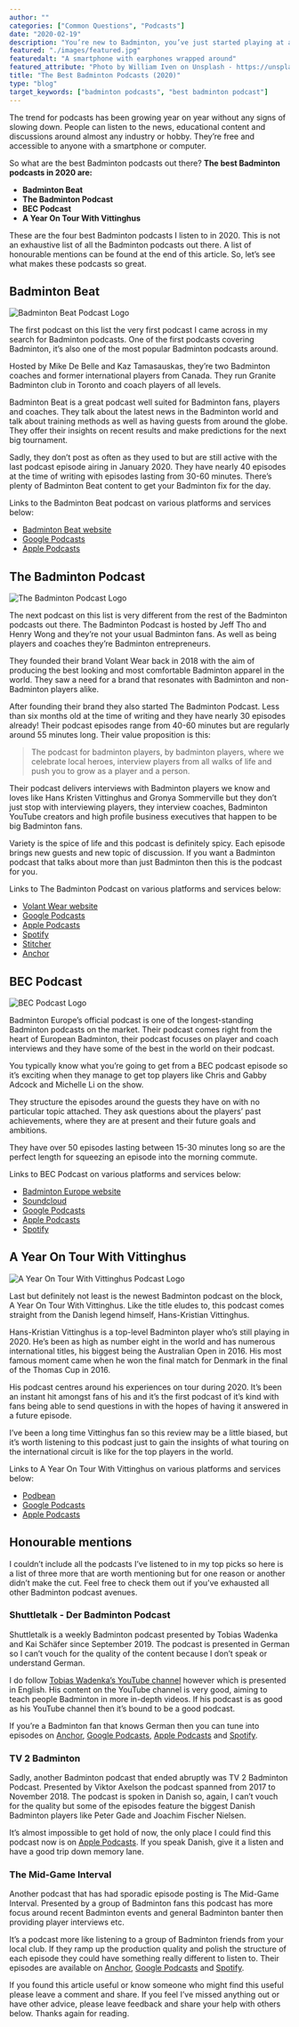 ```yaml
---
author: ""
categories: ["Common Questions", "Podcasts"]
date: "2020-02-19"
description: "You’re new to Badminton, you’ve just started playing at a local club and you’re not sure what to wear. If you’ve done any other sports of any kind chances are you have the majority of what you need to wear to play Badminton. It’s great for new starters as they can get started with the sport quickly. So, what do you wear to play Badminton?"
featured: "./images/featured.jpg"
featuredalt: "A smartphone with earphones wrapped around"
featured_attribute: "Photo by William Iven on Unsplash - https://unsplash.com/photos/TMOeGZw9NY4"
title: "The Best Badminton Podcasts (2020)"
type: "blog"
target_keywords: ["badminton podcasts", "best badminton podcast"]
---
```


The trend for podcasts has been growing year on year without any signs of slowing down. People can listen to the news, educational content and discussions around almost any industry or hobby. They’re free and accessible to anyone with a smartphone or computer.

So what are the best Badminton podcasts out there? **The best Badminton podcasts in 2020 are:**

*   **Badminton Beat**
*   **The Badminton Podcast**
*   **BEC Podcast**
*   **A Year On Tour With Vittinghus**

These are the four best Badminton podcasts I listen to in 2020. This is not an exhaustive list of all the Badminton podcasts out there. A list of honourable mentions can be found at the end of this article. So, let’s see what makes these podcasts so great.

## Badminton Beat

![Badminton Beat Podcast Logo](./images/badminton-beat-logo.jpg)

The first podcast on this list the very first podcast I came across in my search for Badminton podcasts. One of the first podcasts covering Badminton, it’s also one of the most popular Badminton podcasts around.

Hosted by Mike De Belle and Kaz Tamasauskas, they’re two Badminton coaches and former international players from Canada. They run Granite Badminton club in Toronto and coach players of all levels.

Badminton Beat is a great podcast well suited for Badminton fans, players and coaches. They talk about the latest news in the Badminton world and talk about training methods as well as having guests from around the globe. They offer their insights on recent results and make predictions for the next big tournament.

Sadly, they don’t post as often as they used to but are still active with the last podcast episode airing in January 2020. They have nearly 40 episodes at the time of writing with episodes lasting from 30-60 minutes. There’s plenty of Badminton Beat content to get your Badminton fix for the day.

Links to the Badminton Beat podcast on various platforms and services below:

*   [Badminton Beat website](http://badmintonbeat.blubrry.net/)
*   [Google Podcasts](https://podcasts.google.com/?feed=aHR0cDovL2JhZG1pbnRvbmJlYXQuYmx1YnJyeS5uZXQvZmVlZC9wb2RjYXN0Lw&ved=0CAAQ4aUDahcKEwjIxqeQhtvnAhUAAAAAHQAAAAAQAQ&hl=en-GB)
*   [Apple Podcasts](https://podcasts.apple.com/us/podcast/badminton-beat/id1297809130)

## The Badminton Podcast

![The Badminton Podcast Logo](./images/the-badminton-podcast-logo.jpeg)

The next podcast on this list is very different from the rest of the Badminton podcasts out there. The Badminton Podcast is hosted by Jeff Tho and Henry Wong and they’re not your usual Badminton fans. As well as being players and coaches they’re Badminton entrepreneurs.

They founded their brand Volant Wear back in 2018 with the aim of producing the best looking and most comfortable Badminton apparel in the world. They saw a need for a brand that resonates with Badminton and non-Badminton players alike.

After founding their brand they also started The Badminton Podcast. Less than six months old at the time of writing and they have nearly 30 episodes already! Their podcast episodes range from 40-60 minutes but are regularly around 55 minutes long. Their value proposition is this:

>The podcast for badminton players, by badminton players, where we celebrate local heroes, interview players from all walks of life and push you to grow as a player and a person.

Their podcast delivers interviews with Badminton players we know and loves like Hans Kristen Vittinghus and Gronya Sommerville but they don’t just stop with interviewing players, they interview coaches, Badminton YouTube creators and high profile business executives that happen to be big Badminton fans.

Variety is the spice of life and this podcast is definitely spicy. Each episode brings new guests and new topic of discussion. If you want a Badminton podcast that talks about more than just Badminton then this is the podcast for you.

Links to The Badminton Podcast on various platforms and services below:

*   [Volant Wear website](https://www.volantwear.com/)
*   [Google Podcasts](https://podcasts.google.com/?feed=aHR0cHM6Ly9hbmNob3IuZm0vcy9jOGY5M2U0L3BvZGNhc3QvcnNz&ved=0CAQQrrcFahcKEwiQ4-iuitvnAhUAAAAAHQAAAAAQBQ)
*   [Apple Podcasts](https://podcasts.apple.com/us/podcast/the-badminton-podcast/id1481218876)
*   [Spotify](https://open.spotify.com/show/42fJTgrLWNJTFQ19AtMn04)
*   [Stitcher](https://www.stitcher.com/podcast/jeffrey-tho/the-badminton-podcast)
*   [Anchor](https://anchor.fm/thebadmintonpodcast/)

## BEC Podcast

![BEC Podcast Logo](./images/bec-podcast-logo.jpg)

Badminton Europe’s official podcast is one of the longest-standing Badminton podcasts on the market. Their podcast comes right from the heart of European Badminton, their podcast focuses on player and coach interviews and they have some of the best in the world on their podcast.

You typically know what you’re going to get from a BEC podcast episode so it’s exciting when they manage to get top players like Chris and Gabby Adcock and Michelle Li on the show.

They structure the episodes around the guests they have on with no particular topic attached. They ask questions about the players’ past achievements, where they are at present and their future goals and ambitions.

They have over 50 episodes lasting between 15-30 minutes long so are the perfect length for squeezing an episode into the morning commute.

Links to BEC Podcast on various platforms and services below:

*   [Badminton Europe website](http://www.badmintoneurope.com/Cms/)
*   [Soundcloud](https://soundcloud.com/user-298148835)
*   [Google Podcasts](https://podcasts.google.com/?feed=aHR0cDovL2ZlZWRzLnNvdW5kY2xvdWQuY29tL3VzZXJzL3NvdW5kY2xvdWQ6dXNlcnM6MzQ0NTE5OTgxL3NvdW5kcy5yc3M&ved=0CAAQ4aUDahcKEwjottW079vnAhUAAAAAHQAAAAAQAQ&hl=en-GB)
*   [Apple Podcasts](https://podcasts.apple.com/gb/podcast/bec-podcast/id1341621072)
*   [Spotify](https://open.spotify.com/show/121UMw4YXjOSjegFfRgQtR)

## A Year On Tour With Vittinghus

![A Year On Tour With Vittinghus Podcast Logo](./images/a-year-on-tour-with-vittinghus-logo.jpg)

Last but definitely not least is the newest Badminton podcast on the block, A Year On Tour With Vittinghus. Like the title eludes to, this podcast comes straight from the Danish legend himself, Hans-Kristian Vittinghus.

Hans-Kristian Vittinghus is a top-level Badminton player who’s still playing in 2020. He’s been as high as number eight in the world and has numerous international titles, his biggest being the Australian Open in 2016. His most famous moment came when he won the final match for Denmark in the final of the Thomas Cup in 2016.

His podcast centres around his experiences on tour during 2020. It’s been an instant hit amongst fans of his and it’s the first podcast of it’s kind with fans being able to send questions in with the hopes of having it answered in a future episode.

I’ve been a long time Vittinghus fan so this review may be a little biased, but it’s worth listening to this podcast just to gain the insights of what touring on the international circuit is like for the top players in the world.

Links to A Year On Tour With Vittinghus on various platforms and services below:

*   [Podbean](https://vittinghus.podbean.com/)
*   [Google Podcasts](https://podcasts.google.com/?feed=aHR0cHM6Ly9mZWVkLnBvZGJlYW4uY29tL3ZpdHRpbmdodXMvZmVlZC54bWw&ved=0CAAQ4aUDahcKEwi4l-Wg8dvnAhUAAAAAHQAAAAAQAQ&hl=en-GB)
*   [Apple Podcasts](https://podcasts.apple.com/us/podcast/id1493710088)

## Honourable mentions

I couldn’t include all the podcasts I’ve listened to in my top picks so here is a list of three more that are worth mentioning but for one reason or another didn’t make the cut. Feel free to check them out if you’ve exhausted all other Badminton podcast avenues.

### Shuttletalk - Der Badminton Podcast

Shuttletalk is a weekly Badminton podcast presented by Tobias Wadenka and Kai Schäfer since September 2019. The podcast is presented in German so I can’t vouch for the quality of the content because I don’t speak or understand German.

I do follow [Tobias Wadenka’s YouTube channel](https://www.youtube.com/channel/UCfRMnJ4f02bKXts3OE8eOEw) however which is presented in English. His content on the YouTube channel is very good, aiming to teach people Badminton in more in-depth videos. If his podcast is as good as his YouTube channel then it’s bound to be a good podcast.

If you’re a Badminton fan that knows German then you can tune into episodes on [Anchor](https://anchor.fm/shuttletalk), [Google Podcasts](https://podcasts.google.com/?feed=aHR0cHM6Ly9hbmNob3IuZm0vcy9kZGRjM2Q4L3BvZGNhc3QvcnNz&ved=0CAAQ4aUDahcKEwi4qonb_tvnAhUAAAAAHQAAAAAQAQ&hl=en-GB), [Apple Podcasts](https://podcasts.apple.com/us/podcast/shuttletalk-der-badminton-podcast/id1480393878) and [Spotify](https://open.spotify.com/show/07eaNTD6PtxC0pLlvf2rYY).

### TV 2 Badminton

Sadly, another Badminton podcast that ended abruptly was TV 2 Badminton Podcast. Presented by Viktor Axelson the podcast spanned from 2017 to November 2018. The podcast is spoken in Danish so, again, I can’t vouch for the quality but some of the episodes feature the biggest Danish Badminton players like Peter Gade and Joachim Fischer Nielsen.

It’s almost impossible to get hold of now, the only place I could find this podcast now is on [Apple Podcasts](https://podcasts.apple.com/gb/podcast/tv-2-badminton/id1208934879). If you speak Danish, give it a listen and have a good trip down memory lane.

### The Mid-Game Interval

Another podcast that has had sporadic episode posting is The Mid-Game Interval. Presented by a group of Badminton fans this podcast has more focus around recent Badminton events and general Badminton banter then providing player interviews etc.

It’s a podcast more like listening to a group of Badminton friends from your local club. If they ramp up the production quality and polish the structure of each episode they could have something really different to listen to. Their episodes are available on [Anchor](https://anchor.fm/themid-gameinterval), [Google Podcasts](https://podcasts.google.com/?feed=aHR0cHM6Ly9hbmNob3IuZm0vcy9hYjg5ZjBjL3BvZGNhc3QvcnNz&ved=0CAAQ4aUDahcKEwiIuLrA_dvnAhUAAAAAHQAAAAAQAQ&hl=en-GB) and [Spotify](https://open.spotify.com/show/0RCdfPiOYtrXDn8E8ENmec).

If you found this article useful or know someone who might find this useful please leave a comment and share. If you feel I’ve missed anything out or have other advice, please leave feedback and share your help with others below. Thanks again for reading.